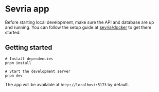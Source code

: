# Sevria app

Before starting local development, make sure the API and database are up and running.
You can follow the setup guide at [sevria/docker](https://github.com/sevria/docker) to get them started.

## Getting started

```shell
# Install dependencies
pnpm install

# Start the development server
pnpm dev
```

The app will be available at `http://localhost:5173` by default.
